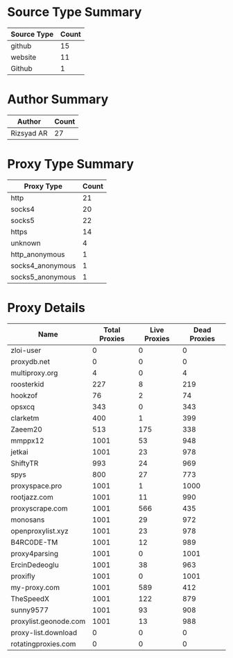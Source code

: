 # Source Type Summary

| Source Type | Count |
|-------------|-------|
| github | 15 |
| website | 11 |
| Github | 1 |


# Author Summary

| Author | Count |
|--------|-------|
| Rizsyad AR | 27 |


# Proxy Type Summary

| Proxy Type | Count |
|------------|-------|
| http | 21 |
| socks4 | 20 |
| socks5 | 22 |
| https | 14 |
| unknown | 4 |
| http_anonymous | 1 |
| socks4_anonymous | 1 |
| socks5_anonymous | 1 |


# Proxy Details

| Name | Total Proxies | Live Proxies | Dead Proxies |
|------|---------------|--------------|---------------|
| zloi-user | 0 | 0 | 0 |
| proxydb.net | 0 | 0 | 0 |
| multiproxy.org | 4 | 0 | 4 |
| roosterkid | 227 | 8 | 219 |
| hookzof | 76 | 2 | 74 |
| opsxcq | 343 | 0 | 343 |
| clarketm | 400 | 1 | 399 |
| Zaeem20 | 513 | 175 | 338 |
| mmppx12 | 1001 | 53 | 948 |
| jetkai | 1001 | 23 | 978 |
| ShiftyTR | 993 | 24 | 969 |
| spys | 800 | 27 | 773 |
| proxyspace.pro | 1001 | 1 | 1000 |
| rootjazz.com | 1001 | 11 | 990 |
| proxyscrape.com | 1001 | 566 | 435 |
| monosans | 1001 | 29 | 972 |
| openproxylist.xyz | 1001 | 23 | 978 |
| B4RC0DE-TM | 1001 | 12 | 989 |
| proxy4parsing | 1001 | 0 | 1001 |
| ErcinDedeoglu | 1001 | 38 | 963 |
| proxifly | 1001 | 0 | 1001 |
| my-proxy.com | 1001 | 589 | 412 |
| TheSpeedX | 1001 | 122 | 879 |
| sunny9577 | 1001 | 93 | 908 |
| proxylist.geonode.com | 1001 | 13 | 988 |
| proxy-list.download | 0 | 0 | 0 |
| rotatingproxies.com | 0 | 0 | 0 |
